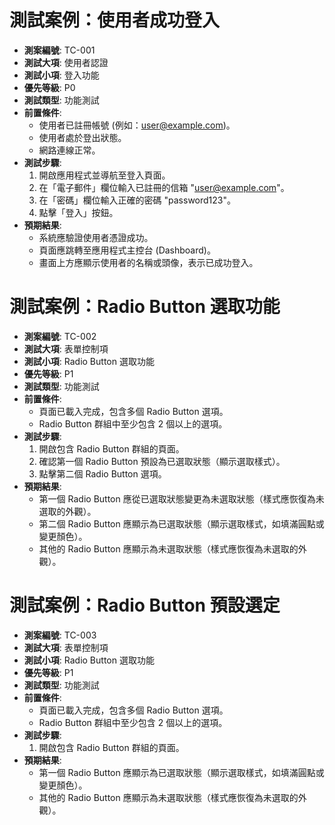 # 測試案例：使用者成功登入
- **測案編號**: TC-001
- **測試大項**: 使用者認證
- **測試小項**: 登入功能
- **優先等級**: P0
- **測試類型**: 功能測試
- **前置條件**: 
  - 使用者已註冊帳號 (例如：user@example.com)。
  - 使用者處於登出狀態。
  - 網路連線正常。
- **測試步驟**:
  1. 開啟應用程式並導航至登入頁面。
  2. 在「電子郵件」欄位輸入已註冊的信箱 "user@example.com"。
  3. 在「密碼」欄位輸入正確的密碼 "password123"。
  4. 點擊「登入」按鈕。
- **預期結果**:
  - 系統應驗證使用者憑證成功。
  - 頁面應跳轉至應用程式主控台 (Dashboard)。
  - 畫面上方應顯示使用者的名稱或頭像，表示已成功登入。


# 測試案例：Radio Button 選取功能
- **測案編號**: TC-002
- **測試大項**: 表單控制項
- **測試小項**: Radio Button 選取功能
- **優先等級**: P1
- **測試類型**: 功能測試
- **前置條件**:
  - 頁面已載入完成，包含多個 Radio Button 選項。
  - Radio Button 群組中至少包含 2 個以上的選項。
- **測試步驟**:
  1. 開啟包含 Radio Button 群組的頁面。
  2. 確認第一個 Radio Button 預設為已選取狀態（顯示選取樣式）。 
  3. 點擊第二個 Radio Button 選項。
- **預期結果**:
  - 第一個 Radio Button 應從已選取狀態變更為未選取狀態（樣式應恢復為未選取的外觀）。
  - 第二個 Radio Button 應顯示為已選取狀態（顯示選取樣式，如填滿圓點或變更顏色）。
  - 其他的 Radio Button 應顯示為未選取狀態（樣式應恢復為未選取的外觀）。

# 測試案例：Radio Button 預設選定
- **測案編號**: TC-003
- **測試大項**: 表單控制項
- **測試小項**: Radio Button 選取功能
- **優先等級**: P1
- **測試類型**: 功能測試
- **前置條件**:
  - 頁面已載入完成，包含多個 Radio Button 選項。
  - Radio Button 群組中至少包含 2 個以上的選項。
- **測試步驟**:
  1. 開啟包含 Radio Button 群組的頁面。
- **預期結果**:
  - 第一個 Radio Button 應顯示為已選取狀態（顯示選取樣式，如填滿圓點或變更顏色）。
  - 其他的 Radio Button 應顯示為未選取狀態（樣式應恢復為未選取的外觀）。